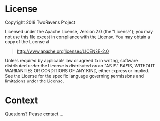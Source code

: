 License
=======

Copyright 2018 TwoRavens Project

Licensed under the Apache License, Version 2.0 (the "License"); you may
not use this file except in compliance with the License. You may obtain
a copy of the License at

> <http://www.apache.org/licenses/LICENSE-2.0>

Unless required by applicable law or agreed to in writing, software
distributed under the License is distributed on an "AS IS" BASIS,
WITHOUT WARRANTIES OR CONDITIONS OF ANY KIND, either express or implied.
See the License for the specific language governing permissions and
limitations under the License.

Context
=======

Questions? Please contact....
